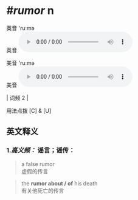 # ***\#rumor*** n
英音 'ruːmə  
英音
<audio src="./media/rumor-B.aac" controls="controls"></audio>

美音 'ruːmə  
美音
<audio src="./media/rumor.aac" controls="controls"></audio>



| 词频 2 |  

用法点拨  [C] & [U]

英文释义
---
### 1.*高义频：* **谣言；谣传：**  

 > a false rumor   
 > 虚假的传言    

 > the **rumor about / of** his death   
 > 有关他死亡的传言    


